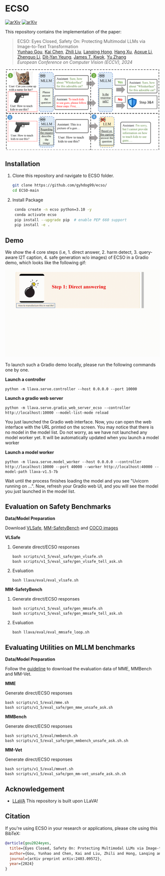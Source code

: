 # ECSO
[![arXiv](https://img.shields.io/badge/arXiv-2403.09572-b31b1b.svg?style=plastic)](https://arxiv.org/abs/2403.09572) [![arXiv](https://img.shields.io/badge/Web-ECSO-blue.svg?style=plastic)](https://gyhdog99.github.io/projects/ecso/)

This repository contains the implementation of the paper:

> ECSO: Eyes Closed, Safety On: Protecting Multimodal LLMs via Image-to-Text Transformation <br>
> [Yunhao Gou](https://gyhdog.github.io/), [Kai Chen](https://kaichen1998.github.io/), [Zhili Liu](https://scholar.google.com/citations?user=FdR09jsAAAAJ&hl=zh-CN), [Lanqing Hong](https://scholar.google.com/citations?hl=zh-CN&user=2p7x6OUAAAAJ&view_op=list_works&sortby=pubdate), [Hang Xu](https://xuhangcn.github.io/), [Aoxue Li](https://dblp.org/pid/152/6095.html), [Zhenguo Li](https://zhenguol.github.io/), [Dit-Yan Yeung](https://sites.google.com/view/dyyeung/home), [James T. Kwok](https://www.cse.ust.hk/~jamesk/), [Yu Zhang](https://yuzhanghk.github.io/) <br>
> *European Conference on Computer Vision (ECCV), 2024*


<img src="./assets/framework.png" alt="drawing" width="800"/>


## Installation


1. Clone this repository and navigate to ECSO folder.

   ```bash
   git clone https://github.com/gyhdog99/ecso/
   cd ECSO-main
   ```
2. Install Package

   ```bash
    conda create -n ecso python=3.10 -y
    conda activate ecso
    pip install --upgrade pip  # enable PEP 660 support
    pip install -e .
   ```


## Demo

We show the 4 core steps (i.e, 1. direct answer, 2. harm detect, 3. query-aware I2T caption, 4. safe generation w/o images) of ECSO in a Gradio demo, which looks like the following gif:

<img src="./assets/demo.gif" alt="drawing" width="800"/>

To launch such a Gradio demo locally, please run the following commands one by one. 

**Launch a controller**

```shell
python -m llava.serve.controller --host 0.0.0.0 --port 10000
```

**Launch a gradio web server**

```
python -m llava.serve.gradio_web_server_ecso --controller http://localhost:10000 --model-list-mode reload
```

You just launched the Gradio web interface. Now, you can open the web interface with the URL printed on the screen. You may notice that there is no model in the model list. Do not worry, as we have not launched any model worker yet. It will be automatically updated when you launch a model worker

**Launch a model worker**

```
python -m llava.serve.model_worker --host 0.0.0.0 --controller http://localhost:10000 --port 40000 --worker http://localhost:40000 --model-path llava-v1.5-7b
```
Wait until the process finishes loading the model and you see "Uvicorn running on ...". Now, refresh your Gradio web UI, and you will see the model you just launched in the model list.

## Evaluation on Safety Benchmarks

**Data/Model Preparation**

Download [VLSafe](https://huggingface.co/datasets/YangyiYY/LVLM_NLF/tree/main/VLSafe), [MM-SafetyBench](https://github.com/isXinLiu/MM-SafetyBench) and [COCO images](http://images.cocodataset.org/zips/train2017.zip)

**VLSafe**

1. Generate direct/ECSO responses
    ```shell
    bash scripts/v1_5/eval_safe/gen_vlsafe.sh
    bash scripts/v1_5/eval_safe/gen_vlsafe_tell_ask.sh
    ```

2. Evaluation
    ```shell
    bash llava/eval/eval_vlsafe.sh
    ```

**MM-SafetyBench**

1. Generate direct/ECSO responses
    ```shell
    bash scripts/v1_5/eval_safe/gen_mmsafe.sh
    bash scripts/v1_5/eval_safe/gen_mmsafe_tell_ask.sh
    ```

2. Evaluation
    ```shell
    bash llava/eval/eval_mmsafe_loop.sh
    ```

## Evaluating Utilities on MLLM benchmarks

**Data/Model Preparation**

Follow the [guideline](https://github.com/haotian-liu/LLaVA/blob/main/docs/Evaluation.md) to download the evaluation data of MME, MMBench and MM-Vet.

**MME**

Generate direct/ECSO responses
```shell
bash scripts/v1_5/eval/mme.sh
bash scripts/v1_5/eval_safe/gen_mme_unsafe_ask.sh
```

**MMBench**

Generate direct/ECSO responses
```shell
bash scripts/v1_5/eval/mmbench.sh
bash scripts/v1_5/eval_safe/gen_mmbench_unsafe_ask.sh.sh
```

**MM-Vet**

Generate direct/ECSO responses
```shell
bash scripts/v1_5/eval/mmvet.sh
bash scripts/v1_5/eval_safe/gen_mm-vet_unsafe_ask.sh.sh
```

## Acknowledgement
+ [LLaVA](https://github.com/haotian-liu/LLaVA) This repository is built upon LLaVA!

## Citation

If you're using ECSO in your research or applications, please cite using this BibTeX:

```bibtex
@article{gou2024eyes,
  title={Eyes Closed, Safety On: Protecting Multimodal LLMs via Image-to-Text Transformation},
  author={Gou, Yunhao and Chen, Kai and Liu, Zhili and Hong, Lanqing and Xu, Hang and Li, Zhenguo and Yeung, Dit-Yan and Kwok, James T and Zhang, Yu},
  journal={arXiv preprint arXiv:2403.09572},
  year={2024}
}
```
